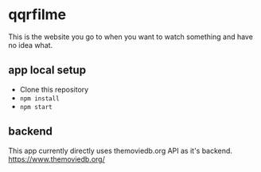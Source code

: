 # qqrfilme
This is the website you go to when you want to watch something and have no idea what.

## app local setup
- Clone this repository
- `npm install`
- `npm start`

## backend
This app currently directly uses themoviedb.org API as it's backend.
https://www.themoviedb.org/
